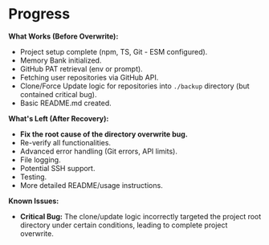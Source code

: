 <!-- Version: 1.3 | Last Updated: 2025-07-08 -->
# Progress

**What Works (Before Overwrite):**
- Project setup complete (npm, TS, Git - ESM configured).
- Memory Bank initialized.
- GitHub PAT retrieval (env or prompt).
- Fetching user repositories via GitHub API.
- Clone/Force Update logic for repositories into `./backup` directory (but contained critical bug).
- Basic README.md created.

**What's Left (After Recovery):**
- **Fix the root cause of the directory overwrite bug.**
- Re-verify all functionalities.
- Advanced error handling (Git errors, API limits).
- File logging.
- Potential SSH support.
- Testing.
- More detailed README/usage instructions.

**Known Issues:**
- **Critical Bug:** The clone/update logic incorrectly targeted the project root directory under certain conditions, leading to complete project overwrite.